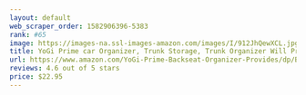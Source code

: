 ```yaml
---
layout: default 
﻿web_scraper_order: 1582906396-5383
rank: #65
image: https://images-na.ssl-images-amazon.com/images/I/912JhQewXCL.jpg
title: YoGi Prime car Organizer, Trunk Storage, Trunk Organizer Will Provides You The Most Storage…
url: https://www.amazon.com/YoGi-Prime-Backseat-Organizer-Provides/dp/B072SMS36V/ref=zg_mw_automotive_65?_encoding=UTF8&psc=1&refRID=71P7PJZXCW0B4SNTTKSK
reviews: 4.6 out of 5 stars
price: $22.95 
---
```

